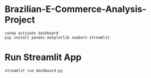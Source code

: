 # Brazilian-E-Commerce-Analysis-Project

```conda create --name dashboard python=3.9
conda activate dashboard
pip install pandas matplotlib seaborn streamlit
```

# Run Streamlit App
`streamlit run dashboard.py`
